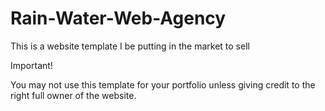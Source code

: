 # Rain-Water-Web-Agency
This is a website template I be putting in the market to sell

Important!

You may not use this template for your portfolio unless giving credit to the right full owner of the website.
